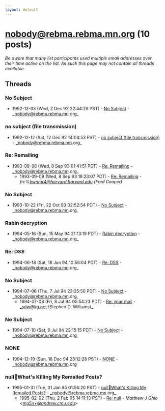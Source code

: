 ```yaml
---
layout: default
---
```


# nobody@rebma.rebma.mn.org (10 posts)

_Be aware that many list participants used multiple email addresses over their time active on the list. As such this page may not contain all threads available._

## Threads

### No Subject
+ 1992-12-03 (Wed, 2 Dec 92 22:44:26 PST) - [No Subject](/archive/1992/12/5ae061b512b3d37f771c6221ae5b813cebbbd3298425cb09176d7885a332cb74) - _nobody@rebma.rebma.mn.org_

### no subject (file transmission)
+ 1992-12-12 (Sat, 12 Dec 92 14:04:53 PST) - [no subject (file transmission)](/archive/1992/12/a2025842bdf93733cd12c365afd79521aee1c8b601ea5bd01dbca1ba26dc8d01) - _nobody@rebma.rebma.mn.org_

### Re: Remailing
+ 1993-09-08 (Wed, 8 Sep 93 01:41:51 PDT) - [Re: Remailing](/archive/1993/09/6b3707ec997d18a9dc71fd58a4b062347d4d650aa9a0478387975bfcf68ccfd3) - _nobody@rebma.rebma.mn.org_
  + 1993-09-09 (Wed, 8 Sep 93 19:23:07 PDT) - [Re: Remailing](/archive/1993/09/504fa55906b33cb79b5dacff7ad61ec63857c91abe0e70b0789f975758d60f90) - _frc%bwnmr4@harvard.harvard.edu (Fred Cooper)_

### No Subject
+ 1993-10-22 (Fri, 22 Oct 93 02:52:54 PDT) - [No Subject](/archive/1993/10/e5de204a5b11a9497bd8b0a9ae0c69848fbe3b159e003349d5921b87fcc783f4) - _nobody@rebma.rebma.mn.org_

### Rabin decryption
+ 1994-05-16 (Sun, 15 May 94 21:13:19 PDT) - [Rabin decryption](/archive/1994/05/8c298deff8ee7c8798b7dbe1c400ef0bc7ebae4779731c65ba6a5efff69c405e) - _nobody@rebma.rebma.mn.org_

### Re: DSS
+ 1994-06-18 (Sat, 18 Jun 94 10:56:04 PDT) - [Re: DSS](/archive/1994/06/6db195d17fa030df0271319b00d9e2f85ece1d3bacc246ef24a77d74f4e38cf1) - _nobody@rebma.rebma.mn.org_

### No Subject
+ 1994-07-08 (Thu, 7 Jul 94 23:35:50 PDT) - [No Subject](/archive/1994/07/4dbe90cb9f2359b0837a858f3fe527175c29d93ee87c9e582ae234722994d7cc) - _nobody@rebma.rebma.mn.org_
  + 1994-07-08 (Fri, 8 Jul 94 05:54:23 PDT) - [Re: your mail](/archive/1994/07/8ffbd5ad8bb413892bb9349b7258bb28473c4f77cc3e533b379520acc30ddb7e) - _sdw@lig.net (Stephen D. Williams)_

### No Subject
+ 1994-07-10 (Sat, 9 Jul 94 23:15:15 PDT) - [No Subject](/archive/1994/07/4ebaaedad7c971250fbd8b06768527d9bc1d04ef6423d88a767f3eadad97e5ce) - _nobody@rebma.rebma.mn.org_

### NONE
+ 1994-12-19 (Sun, 18 Dec 94 23:12:28 PST) - [NONE](/archive/1994/12/ae69fe445a781139219f91fede39f4002a1442c8e6cae5b7d9d9a831b0c89b5f) - _nobody@rebma.rebma.mn.org_

### nullWhat's Killing My Remailed Posts?
+ 1995-01-31 (Tue, 31 Jan 95 01:56:20 PST) - [nullWhat's Killing My Remailed Posts?](/archive/1995/01/5680c3fc712166b6813305d1b444c8000529d0d2ee563b818f985d8eb4cffacd) - _nobody@rebma.rebma.mn.org_
  + 1995-02-02 (Thu, 2 Feb 95 14:11:13 PST) - [Re: null](/archive/1995/02/6538d62653ae1bea2bf80472c139d0d766496195d3fc348d4656da330c4689f9) - _Matthew J Ghio \<mg5n+@andrew.cmu.edu\>_

